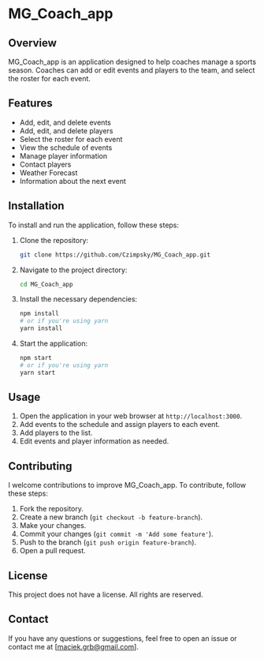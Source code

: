 # MG_Coach_app

## Overview
MG_Coach_app is an application designed to help coaches manage a sports season. Coaches can add or edit events and players to the team, and select the roster for each event.

## Features
- Add, edit, and delete events
- Add, edit, and delete players
- Select the roster for each event
- View the schedule of events
- Manage player information
- Contact players
- Weather Forecast
- Information about the next event

## Installation
To install and run the application, follow these steps:

1. Clone the repository:
    ```sh
    git clone https://github.com/Czimpsky/MG_Coach_app.git
    ```
2. Navigate to the project directory:
    ```sh
    cd MG_Coach_app
    ```
3. Install the necessary dependencies:
    ```sh
    npm install
    # or if you're using yarn
    yarn install
    ```
4. Start the application:
    ```sh
    npm start
    # or if you're using yarn
    yarn start
    ```

## Usage
1. Open the application in your web browser at `http://localhost:3000`.
2. Add events to the schedule and assign players to each event.
3. Add players to the list.
4. Edit events and player information as needed.

## Contributing
I welcome contributions to improve MG_Coach_app. To contribute, follow these steps:

1. Fork the repository.
2. Create a new branch (`git checkout -b feature-branch`).
3. Make your changes.
4. Commit your changes (`git commit -m 'Add some feature'`).
5. Push to the branch (`git push origin feature-branch`).
6. Open a pull request.

## License
This project does not have a license. All rights are reserved.

## Contact
If you have any questions or suggestions, feel free to open an issue or contact me at [maciek.grb@gmail.com].
